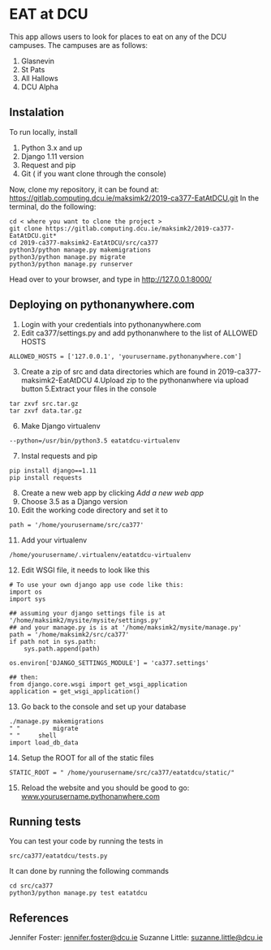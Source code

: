 # EAT at DCU

This app allows users to look for places to eat on any of the DCU campuses. The campuses are as follows: 
1. Glasnevin
2. St Pats
3. All Hallows
4. DCU Alpha

## Instalation 
To run locally, install

1. Python 3.x and up
2. Django 1.11 version
3. Request and pip
4. Git ( if you want clone through the console)

Now, clone my repository, it can be found at: https://gitlab.computing.dcu.ie/maksimk2/2019-ca377-EatAtDCU.git
In the terminal, do the following:
```
cd < where you want to clone the project > 
git clone https://gitlab.computing.dcu.ie/maksimk2/2019-ca377-EatAtDCU.git*
cd 2019-ca377-maksimk2-EatAtDCU/src/ca377 
python3/python manage.py makemigrations 
python3/python manage.py migrate 
python3/python manage.py runserver 
```
Head over to your browser, and type in http://127.0.0.1:8000/

## Deploying on pythonanywhere.com
1. Login with your credentials into pythonanywhere.com
2. Edit ca377/settings.py and add pythonanwhere to the list of ALLOWED HOSTS
```
ALLOWED_HOSTS = ['127.0.0.1', 'yourusername.pythonanywhere.com']
```
3. Create a zip of src and data directories which are found in 2019-ca377-maksimk2-EatAtDCU
4.Upload zip to the pythonanwhere via upload button
5.Extract your files in the console
```
tar zxvf src.tar.gz
tar zxvf data.tar.gz
```
6. Make Django virtualenv
```
--python=/usr/bin/python3.5 eatatdcu-virtualenv
```
7. Instal requests and pip
```
pip install django==1.11
pip install requests
```
8. Create a new web app by clicking *Add a new web app*
9. Choose 3.5 as a Django version
10. Edit the working code directory and set it to
```
path = '/home/yourusername/src/ca377'
```
11. Add your virtualenv
```
/home/yourusername/.virtualenv/eatatdcu-virtualenv
```
12. Edit WSGI file, it needs to look like this
```
# To use your own django app use code like this:
import os
import sys

## assuming your django settings file is at '/home/maksimk2/mysite/mysite/settings.py'
## and your manage.py is is at '/home/maksimk2/mysite/manage.py'
path = '/home/maksimk2/src/ca377'
if path not in sys.path:
    sys.path.append(path)

os.environ['DJANGO_SETTINGS_MODULE'] = 'ca377.settings'

## then:
from django.core.wsgi import get_wsgi_application
application = get_wsgi_application()
```
13. Go back to the console and set up your database
```
./manage.py makemigrations
" " 		migrate
" "		shell
import load_db_data
```
14. Setup the ROOT for all of the static files
```
STATIC_ROOT = "	/home/yourusername/src/ca377/eatatdcu/static/"
```
15. Reload the website and you should be good to go: 
www.yourusername.pythonanwhere.com


## Running tests
You can test your code by running the tests in
```
src/ca377/eatatdcu/tests.py
```
It can done by running the following commands
``` 
cd src/ca377
python3/python manage.py test eatatdcu
```

## References
Jennifer Foster: jennifer.foster@dcu.ie
Suzanne Little: suzanne.little@dcu.ie